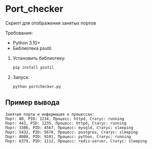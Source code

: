 # Port_checker
Скрипт для отображения занятых портов 


Требования:

- Python 3.10+
- Библиотека psutil.

1.  Установить библиотеку:

    ```bash
    pip install psutil
    ```

2. Запуск:

    ```bash
    python portchecker.py
    ```


## Пример вывода

```
Занятые порты и информация о процессах:
Порт: 80, PID: 1234, Процесс: httpd, Статус: running
Порт: 443, PID: 1235, Процесс: httpd, Статус: running
Порт: 3306, PID: 4567, Процесс: mysqld, Статус: sleeping
Порт: 5432, PID: 5678, Процесс: postgres, Статус: sleeping
Порт: 8000, PID: 9101, Процесс: python, Статус: running
Порт: 6379, PID: 1112, Процесс: redis-server, Статус: sleeping
```

